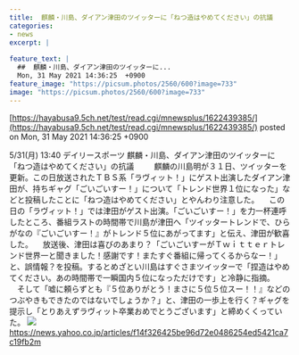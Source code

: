 ```yaml
---
title:  麒麟・川島、ダイアン津田のツイッターに「ねつ造はやめてください」の抗議  
categories:
- news
excerpt: |
  
feature_text: |
  ##  麒麟・川島、ダイアン津田のツイッターに...
  Mon, 31 May 2021 14:36:25  +0900
feature_image: "https://picsum.photos/2560/600?image=733"
image: "https://picsum.photos/2560/600?image=733"
---
```


[https://hayabusa9.5ch.net/test/read.cgi/mnewsplus/1622439385/](https://hayabusa9.5ch.net/test/read.cgi/mnewsplus/1622439385/)
posted on Mon, 31 May 2021 14:36:25  +0900

<!--more-->

5/31(月) 13:40 デイリースポーツ 麒麟・川島、ダイアン津田のツイッターに「ねつ造はやめてください」の抗議 　 　麒麟の川島明が３１日、ツイッターを更新。この日放送されたＴＢＳ系「ラヴィット！」にゲスト出演したダイアン津田が、持ちギャグ「ごいごいすー！」について「トレンド世界１位になった」などと投稿したことに「ねつ造はやめてください」とやんわり注意した。 　この日の「ラヴィット！」では津田がゲスト出演。「ごいごいすー！」を力一杯連呼したところ、番組ラストの時間帯で川島が津田へ「ツイッタートレンドで、ひらがなの『ごいごいすー！』がトレンド５位にあがってます」と伝え、津田が歓喜した。 　放送後、津田は喜びのあまり？「ごいごいすーがＴｗｉｔｔｅｒトレンド世界一と聞きました！感謝です！またすぐ番組に帰ってくるからなー！」と、誤情報？を投稿。するとめざとい川島はすぐさまツイッターで「捏造はやめてください。あの時間帯で一瞬国内５位になっただけです」と冷静に指摘。 　そして「嘘に頼らずとも『５位ありがとう！まさに５位５位スー！！』などのつぶやきもできたのではないでしょうか？」と、津田の一歩上を行く？ギャグを提示し「とりあえずラヴィット卒業おめでとうございます」と締めくくっていた。 ![](https://amd-pctr.c.yimg.jp/r/iwiz-amd/20210531-00000064-dal-000-3-view.jpg) https://news.yahoo.co.jp/articles/f14f326425be96d72e0486254ed5421ca7c19fb2m
